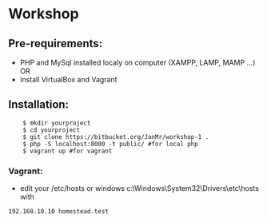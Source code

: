 # Workshop

## Pre-requirements:
   - PHP and MySql installed localy on computer (XAMPP, LAMP, MAMP ...) OR
   - install VirtualBox and Vagrant

## Installation:
        $ mkdir yourproject
        $ cd yourproject
        $ git clone https://bitbucket.org/JanMr/workshop-1 .
        $ php -S localhost:8000 -t public/ #for local php
        $ vagrant up #for vagrant

### Vagrant:
   - edit your /etc/hosts or windows c:\Windows\System32\Drivers\etc\hosts with
            
    192.168.10.10 homestead.test
        
